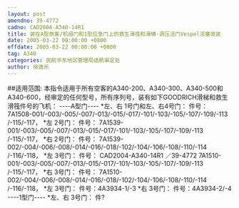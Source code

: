 ```yaml
---
layout: post
amendno: 39-4772
cadno: CAD2004-A340-14R1
title: 装在A型旅客/机组门和1型应急门上的救生滑筏和滑梯-调压活门Vespel活塞改装
date: 2005-03-22 00:00:00 +0800
effdate: 2005-03-22 00:00:00 +0800
tag: A340
categories: 民航华东地区管理局适航审定处
author: 徐逸乐
---
```


##适用范围:
本指令适用于所有空客的A340-200、A340-300、A340-500和 A340-600，经审定的任何型号，所有序列号，装有如下GOODRICH滑梯和救生滑筏件号的飞机： ----A型门----
*左、右
1号门和左、右4号门： 件号：
7A1508-001/-003/-005/-007/-013/-015/-017/-101/-103/-105/-107/-109/-113 /-115/-117，
*左
2号门： 件号：
7A1539-001/-003/-005/-007/-013/-015/-017/-101/-103/-105/-107/-109/-113 /-115/-117，
*右
2号门： 件号：
7A1539-002/-004/-006/-008/-014/-016/-018/-102/-104/-106/-108/-110/-114 /-116/-118，
*左
3号门： 件号：
CAD2004-A340-14R1  ／39-4772
7A1510-001/-003/-005/-007/-013/-015/-017/-101/-103/-105/-107/-109/-113 /-115/-117，
*右
3号门： 件号：
7A1510-002/-004/-006/-008/-014/-016/-018/-102/-104/-106/-108/-110/-114 /-116/-118，
*左
3号门： 件号：4A3934-1/-3
*右
3号门：
件号：4A3934-2/-4  ----1型门----
*左、右
3号门： 件?

